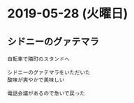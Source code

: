 # 2019-05-28 (火曜日)

## シドニーのグァテマラ

    自転車で隣町のスタンドへ

    シドニーのグァテマラをいただいた
    酸味が爽やかで美味しい

    電話会議があるので急いで戻った
